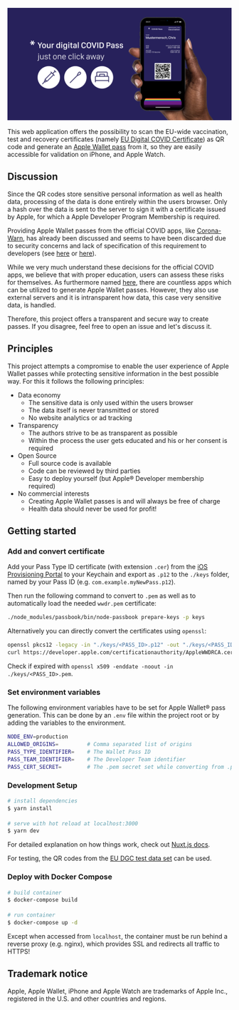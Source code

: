 [![COVID Pass og image](static/og-image.png)](https://covidpass.eu)

This web application offers the possibility to scan the EU-wide vaccination, test and recovery certificates (namely [EU Digital COVID Certificate](https://github.com/eu-digital-green-certificates/dgc-overview)) as QR code and generate an [Apple Wallet pass](https://support.apple.com/en-us/HT204003) from it, so they are easily accessible for validation on iPhone, and Apple Watch.

## Discussion

Since the QR codes store sensitive personal information as well as health data, processing of the data is done entirely within the users browser. Only a hash over the data is sent to the server to sign it with a certificate issued by Apple, for which a Apple Developer Program Membership is required.

Providing Apple Wallet passes from the official COVID apps, like [Corona-Warn](https://github.com/corona-warn-app), has already been discussed and seems to have been discarded due to security concerns and lack of specification of this requirement to developers (see [here](https://github.com/eu-digital-green-certificates/dgca-wallet-app-ios/issues/69) or [here](https://github.com/corona-warn-app/cwa-app-ios/issues/2965)).

While we very much understand these decisions for the official COVID apps, we believe that with proper education, users can assess these risks for themselves. As furthermore named [here](https://github.com/eu-digital-green-certificates/dgca-wallet-app-ios/issues/69#issuecomment-861384615), there are countless apps which can be utilized to generate Apple Wallet passes. However, they also use external servers and it is intransparent how data, this case very sensitive data, is handled. 

Therefore, this project offers a transparent and secure way to create passes.
If you disagree, feel free to open an issue and let's discuss it.

## Principles

This project attempts a compromise to enable the user experience of Apple Wallet passes while protecting sensitive information in the best possible way. For this it follows the following principles:

* Data economy
  * The sensitive data is only used within the users browser
  * The data itself is never transmitted or stored
  * No website analytics or ad tracking 
* Transparency
  * The authors strive to be as transparent as possible
  * Within the process the user gets educated and his or her consent is required
* Open Source
  * Full source code is available
  * Code can be reviewed by third parties
  * Easy to deploy yourself (but Apple® Developer membership required)
* No commercial interests
  * Creating Apple Wallet passes is and will always be free of charge
  * Health data should never be used for profit!

## Getting started

### Add and convert certificate

Add your Pass Type ID certificate (with extension `.cer`) from the [iOS Provisioning Portal](https://developer.apple.com/ios/manage/passtypeids/index.action) to your Keychain and export as `.p12` to the `./keys` folder, named by your Pass ID (e.g. `com.example.myNewPass.p12`). 

Then run the following command to convert to `.pem` as well as to automatically load the needed `wwdr.pem` certificate:

```bash
./node_modules/passbook/bin/node-passbook prepare-keys -p keys
```

Alternatively you can directly convert the certificates using `openssl`:

```bash
openssl pkcs12 -legacy -in "./keys/<PASS_ID>.p12" -out "./keys/<PASS_ID>.pem" -passout "pass:<PASS_CERT_SECRET>" -nocerts
curl https://developer.apple.com/certificationauthority/AppleWWDRCA.cer | openssl x509 -inform der -out ./keys/wwdr.pem
```

Check if expired with `openssl x509 -enddate -noout -in ./keys/<PASS_ID>.pem`.

### Set environment variables

The following environment variables have to be set for Apple Wallet® pass generation. This can be done by an `.env` file within the project root or by adding the variables to the environment.

```bash
NODE_ENV=production
ALLOWED_ORIGINS=         # Comma separated list of origins
PASS_TYPE_IDENTIFIER=    # The Wallet Pass ID
PASS_TEAM_IDENTIFIER=    # The Developer Team identifier
PASS_CERT_SECRET=        # The .pem secret set while converting from .p12 to .pem
```

### Development Setup

```bash
# install dependencies
$ yarn install

# serve with hot reload at localhost:3000
$ yarn dev
```

For detailed explanation on how things work, check out [Nuxt.js docs](https://nuxtjs.org).

For testing, the QR codes from the [EU DGC test data set](https://github.com/eu-digital-green-certificates/dgc-testdata) can be used.

### Deploy with Docker Compose

```bash
# build container
$ docker-compose build  

# run container
$ docker-compose up -d  
```

Except when accessed from `localhost`, the container must be run behind a reverse proxy (e.g. nginx), which provides SSL and redirects all traffic to HTTPS!


## Trademark notice

Apple, Apple Wallet, iPhone and Apple Watch are trademarks of Apple Inc., registered in the U.S. and other countries and regions.
